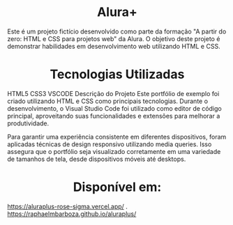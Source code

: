 # <h1 align="center"> Alura+ </h1>
Este é um projeto fictício desenvolvido como parte da formação "A partir do zero: HTML e CSS para projetos web" da Alura. O objetivo deste projeto é demonstrar habilidades em desenvolvimento web utilizando HTML e CSS.

# <h1 align="center"> Tecnologias Utilizadas </h1>
HTML5
CSS3
VSCODE
Descrição do Projeto
Este portfólio de exemplo foi criado utilizando HTML e CSS como principais tecnologias. Durante o desenvolvimento, o Visual Studio Code foi utilizado como editor de código principal, aproveitando suas funcionalidades e extensões para melhorar a produtividade.

Para garantir uma experiência consistente em diferentes dispositivos, foram aplicadas técnicas de design responsivo utilizando media queries. Isso assegura que o portfólio seja visualizado corretamente em uma variedade de tamanhos de tela, desde dispositivos móveis até desktops.

# <h1 align="center"> Disponível em: </h1>
https://aluraplus-rose-sigma.vercel.app/
.
https://raphaelmbarboza.github.io/aluraplus/
